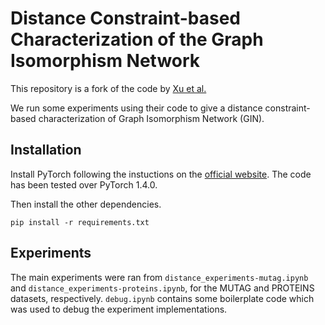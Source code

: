 # Distance Constraint-based Characterization of the Graph Isomorphism Network

This repository is a fork of the code by [Xu et al.](https://github.com/weihua916/powerful-gnns)

We run some experiments using their code to give a distance constraint-based characterization of Graph Isomorphism Network (GIN). 

## Installation
Install PyTorch following the instuctions on the [official website](https://pytorch.org/). The code has been tested over PyTorch 1.4.0. 

Then install the other dependencies.
```
pip install -r requirements.txt
```

## Experiments

The main experiments were ran from `distance_experiments-mutag.ipynb` and `distance_experiments-proteins.ipynb`, for the MUTAG and PROTEINS datasets, respectively. `debug.ipynb` contains some boilerplate code which was used to debug the experiment implementations. 
